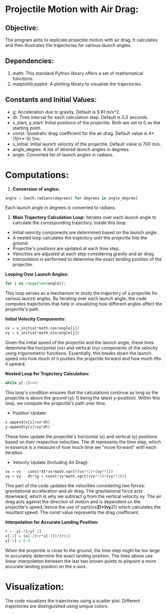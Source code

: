 # Projectile Motion with Air Drag:

## Objective:
The program aims to replicate projectile motion with air drag. It calculates and then illustrates the trajectories for various launch angles.

## Dependencies:
1. math: This standard Python library offers a set of mathematical functions.
1. matplotlib.pyplot: A plotting library to visualize the trajectories.

## Constants and Initial Values:

- g: Acceleration due to gravity. Default is 9.81 m/s^2.
- dt: Time interval for each calculation step. Default is 0.5 seconds.
- x_start, y_start: Initial positions of the projectile. Both are set to 0 as the starting point.
- const: Quadratic drag coefficient for the air drag. Default value is 4*(10**-5) 1/m.
- v_initial: Initial launch velocity of the projectile. Default value is 700 m/s.
- angle_degree: A list of desired launch angles in degrees.
- angle: Converted list of launch angles in radians.

# Computations:

1. **Conversion of angles:**
```python
angle = [math.radians(degrees) for degrees in angle_degree]
```
Each launch angle in degrees is converted to radians.

2. **Main Trajectory Calculation Loop:**
Iterates over each launch angle to calculate the corresponding trajectory. Inside this loop:

- Initial velocity components are determined based on the launch angle.
- A nested loop calculates the trajectory until the projectile hits the ground.
- Projectile's positions are updated at each time step.
- Velocities are adjusted at each step considering gravity and air drag.
- Interpolation is performed to determine the exact landing position of the projectile.

**Looping Over Launch Angles:**
```python
for j in range(len(angle)):
```
This loop serves as a mechanism to study the trajectory of a projectile for various launch angles. By iterating over each launch angle, the code computes trajectories that help in visualizing how different angles affect the projectile's path.

**Initial Velocity Components:**
```python
vx = v_initial*math.cos(angle[j])
vy = v_initial*math.sin(angle[j])
```
Given the initial speed of the projectile and the launch angle, these lines determine the horizontal (vx) and vertical (vy) components of the velocity using trigonometric functions. Essentially, this breaks down the launch speed into how much of it pushes the projectile forward and how much lifts it upward.

**Nested Loop for Trajectory Calculation:**
```python
while y[-1]>=0:
```
This loop's condition ensures that the calculations continue as long as the projectile is above the ground (y[-1] being the latest y-position). Within this loop, we compute the projectile's path over time.

- Position Update:
```python
x.append(x[i]+vx*dt)
y.append(y[i]+vy*dt)
```
These lines update the projectile's horizontal (x) and vertical (y) positions based on their respective velocities. The dt represents the time step, which in essence is a measure of how much time we "move forward" with each iteration.

- Velocity Update (Including Air Drag):
```python
vx = vx - const*dt*vx*math.sqrt((vx**2)+(vy**2))
vy = vy - dt*(g + const*vy*math.sqrt((vx**2)+(vy**2)))
```
This part of the code updates the velocities considering two forces: gravitational acceleration and air drag. The gravitational force acts downward, which is why we subtract g from the vertical velocity vy. The air drag acts against the direction of motion and is dependent on the projectile's speed, hence the use of sqrt((vx**2)+(vy**2)) which calculates the resultant speed. The const value represents the drag coefficient.

**Interpolation for Accurate Landing Position:**
```python
r = -y[-2]/y[-1]
x[-1] = (x[-2]+r*x[-1])/(r+1)
y[-1] = 0.0
```
When the projectile is close to the ground, the time step might be too large to accurately determine the exact landing position. The lines above use linear interpolation between the last two known points to pinpoint a more accurate landing position on the x-axis.

# Visualization:
The code visualizes the trajectories using a scatter plot. Different trajectories are distinguished using unique colors. 



